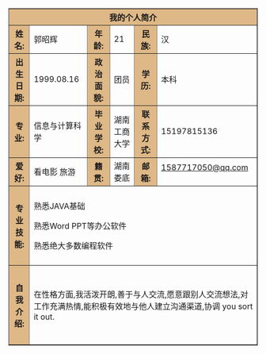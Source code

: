 
<html>

 
<table border="1" align="center" cellpadding="10" width="800">
<tr>
    <th colspan="7" bgcolor="BurlyWood" >我的个人简介</th>
</tr>
 
<tr>
    <th bgcolor="BurlyWood">姓名:</th>
    <td> 郭昭辉</td>
    <th bgcolor="BurlyWood">年龄:</th>
    <td>21</td>
    <th bgcolor="BurlyWood">民族:</th>
    <td>汉</td>
    
</tr>
 
<tr>
    <th bgcolor="BurlyWood">出生日期:</th>
    <td>1999.08.16</td>
    <th bgcolor="BurlyWood">政治面貌:</th>
    <td>团员</td>
    <th bgcolor="BurlyWood">学历:</th>
    <td>本科</td>
</tr>
 
<tr>
    <th bgcolor="BurlyWood">专业:</th>
    <td>信息与计算科学</td>
    <th bgcolor="BurlyWood">毕业学校:</th>
    <td>湖南工商大学</td>
    <th bgcolor="BurlyWood">联系方式:</th>
    <td>15197815136</td>
</tr>
 
<tr>
     <th bgcolor="BurlyWood">爱好:</th>
     <td>看电影 旅游</td>
     <th bgcolor="BurlyWood">籍贯:</th>
     <td>湖南娄底</td>
     <th bgcolor="BurlyWood">邮箱:</th>
     <td colspan="2"<p><a  href="mailto:1587717050@qq.com?subject=Hello%20again">1587717050@qq.com </a></p></td>
</tr>
 
<tr>
     <th height="160" bgcolor="BurlyWood">专业技能:</th>
     <td colspan="6">
   <p>熟悉JAVA基础</p>
   <p>熟悉Word PPT等办公软件</p>
   <p>熟悉绝大多数编程软件</p>
    </td>
</tr>
 
<tr>
     <th height="160" bgcolor="BurlyWood"> 自我介绍:</th>
     <td colspan="6">
    <p>在性格方面,我活泼开朗,善于与人交流,愿意跟别人交流想法,对工作充满热情,能积极有效地与他人建立沟通渠道,协调 you sort it out.

